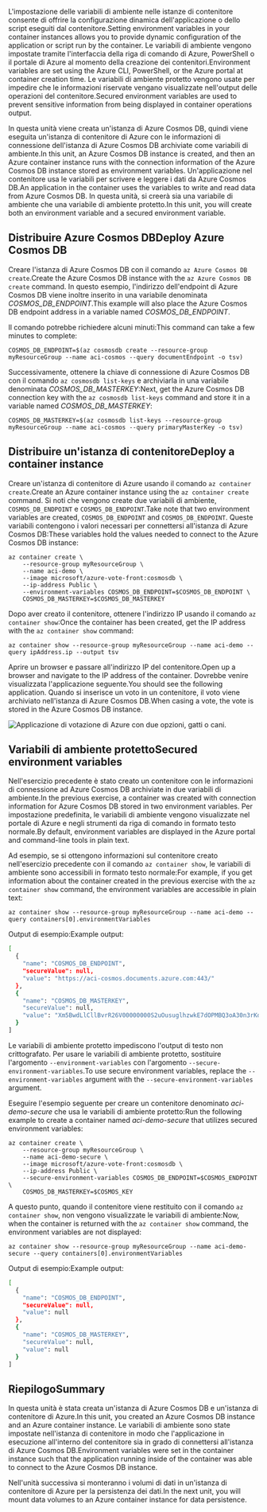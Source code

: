 <span data-ttu-id="64c38-101">L'impostazione delle variabili di ambiente nelle istanze di contenitore consente di offrire la configurazione dinamica dell'applicazione o dello script eseguiti dal contenitore.</span><span class="sxs-lookup"><span data-stu-id="64c38-101">Setting environment variables in your container instances allows you to provide dynamic configuration of the application or script run by the container.</span></span> <span data-ttu-id="64c38-102">Le variabili di ambiente vengono impostate tramite l'interfaccia della riga di comando di Azure, PowerShell o il portale di Azure al momento della creazione dei contenitori.</span><span class="sxs-lookup"><span data-stu-id="64c38-102">Environment variables are set using the Azure CLI, PowerShell, or the Azure portal at container creation time.</span></span> <span data-ttu-id="64c38-103">Le variabili di ambiente protetto vengono usate per impedire che le informazioni riservate vengano visualizzate nell'output delle operazioni del contenitore.</span><span class="sxs-lookup"><span data-stu-id="64c38-103">Secured environment variables are used to prevent sensitive information from being displayed in container operations output.</span></span>

<span data-ttu-id="64c38-104">In questa unità viene creata un'istanza di Azure Cosmos DB, quindi viene eseguita un'istanza di contenitore di Azure con le informazioni di connessione dell'istanza di Azure Cosmos DB archiviate come variabili di ambiente.</span><span class="sxs-lookup"><span data-stu-id="64c38-104">In this unit, an Azure Cosmos DB instance is created, and then an Azure container instance runs with the connection information of the Azure Cosmos DB instance stored as environment variables.</span></span> <span data-ttu-id="64c38-105">Un'applicazione nel contenitore usa le variabili per scrivere e leggere i dati da Azure Cosmos DB.</span><span class="sxs-lookup"><span data-stu-id="64c38-105">An application in the container uses the variables to write and read data from Azure Cosmos DB.</span></span> <span data-ttu-id="64c38-106">In questa unità, si creerà sia una variabile di ambiente che una variabile di ambiente protetto.</span><span class="sxs-lookup"><span data-stu-id="64c38-106">In this unit, you will create both an environment variable and a secured environment variable.</span></span>

## <a name="deploy-azure-cosmos-db"></a><span data-ttu-id="64c38-107">Distribuire Azure Cosmos DB</span><span class="sxs-lookup"><span data-stu-id="64c38-107">Deploy Azure Cosmos DB</span></span>

<span data-ttu-id="64c38-108">Creare l'istanza di Azure Cosmos DB con il comando `az Azure Cosmos DB create`.</span><span class="sxs-lookup"><span data-stu-id="64c38-108">Create the Azure Cosmos DB instance with the `az Azure Cosmos DB create` command.</span></span> <span data-ttu-id="64c38-109">In questo esempio, l'indirizzo dell'endpoint di Azure Cosmos DB viene inoltre inserito in una variabile denominata *COSMOS_DB_ENDPOINT*.</span><span class="sxs-lookup"><span data-stu-id="64c38-109">This example will also place the Azure Cosmos DB endpoint address in a variable named *COSMOS_DB_ENDPOINT*.</span></span>

<span data-ttu-id="64c38-110">Il comando potrebbe richiedere alcuni minuti:</span><span class="sxs-lookup"><span data-stu-id="64c38-110">This command can take a few minutes to complete:</span></span>

```azurecli
COSMOS_DB_ENDPOINT=$(az cosmosdb create --resource-group myResourceGroup --name aci-cosmos --query documentEndpoint -o tsv)
```

<span data-ttu-id="64c38-111">Successivamente, ottenere la chiave di connessione di Azure Cosmos DB con il comando `az cosmosdb list-keys` e archiviarla in una variabile denominata *COSMOS_DB_MASTERKEY*:</span><span class="sxs-lookup"><span data-stu-id="64c38-111">Next, get the Azure Cosmos DB connection key with the `az cosmosdb list-keys` command and store it in a variable named *COSMOS_DB_MASTERKEY*:</span></span>

```azurecli
COSMOS_DB_MASTERKEY=$(az cosmosdb list-keys --resource-group myResourceGroup --name aci-cosmos --query primaryMasterKey -o tsv)
```

## <a name="deploy-a-container-instance"></a><span data-ttu-id="64c38-112">Distribuire un'istanza di contenitore</span><span class="sxs-lookup"><span data-stu-id="64c38-112">Deploy a container instance</span></span>

<span data-ttu-id="64c38-113">Creare un'istanza di contenitore di Azure usando il comando `az container create`.</span><span class="sxs-lookup"><span data-stu-id="64c38-113">Create an Azure container instance using the `az container create` command.</span></span> <span data-ttu-id="64c38-114">Si noti che vengono create due variabili di ambiente, `COSMOS_DB_ENDPOINT` e `COSMOS_DB_ENDPOINT`.</span><span class="sxs-lookup"><span data-stu-id="64c38-114">Take note that two environment variables are created, `COSMOS_DB_ENDPOINT` and `COSMOS_DB_ENDPOINT`.</span></span> <span data-ttu-id="64c38-115">Queste variabili contengono i valori necessari per connettersi all'istanza di Azure Cosmos DB:</span><span class="sxs-lookup"><span data-stu-id="64c38-115">These variables hold the values needed to connect to the Azure Cosmos DB instance:</span></span>

```azurecli
az container create \
    --resource-group myResourceGroup \
    --name aci-demo \
    --image microsoft/azure-vote-front:cosmosdb \
    --ip-address Public \
    --environment-variables COSMOS_DB_ENDPOINT=$COSMOS_DB_ENDPOINT \
    COSMOS_DB_MASTERKEY=$COSMOS_DB_MASTERKEY
```

<span data-ttu-id="64c38-116">Dopo aver creato il contenitore, ottenere l'indirizzo IP usando il comando `az container show`:</span><span class="sxs-lookup"><span data-stu-id="64c38-116">Once the container has been created, get the IP address with the `az container show` command:</span></span>

```azurecli
az container show --resource-group myResourceGroup --name aci-demo --query ipAddress.ip --output tsv
```

<span data-ttu-id="64c38-117">Aprire un browser e passare all'indirizzo IP del contenitore.</span><span class="sxs-lookup"><span data-stu-id="64c38-117">Open up a browser and navigate to the IP address of the container.</span></span> <span data-ttu-id="64c38-118">Dovrebbe venire visualizzata l'applicazione seguente.</span><span class="sxs-lookup"><span data-stu-id="64c38-118">You should see the following application.</span></span> <span data-ttu-id="64c38-119">Quando si inserisce un voto in un contenitore, il voto viene archiviato nell'istanza di Azure Cosmos DB.</span><span class="sxs-lookup"><span data-stu-id="64c38-119">When casing a vote, the vote is stored in the Azure Cosmos DB instance.</span></span>

![Applicazione di votazione di Azure con due opzioni, gatti o cani.](../media-draft/azure-vote.png)

## <a name="secured-environment-variables"></a><span data-ttu-id="64c38-121">Variabili di ambiente protetto</span><span class="sxs-lookup"><span data-stu-id="64c38-121">Secured environment variables</span></span>

<span data-ttu-id="64c38-122">Nell'esercizio precedente è stato creato un contenitore con le informazioni di connessione ad Azure Cosmos DB archiviate in due variabili di ambiente.</span><span class="sxs-lookup"><span data-stu-id="64c38-122">In the previous exercise, a container was created with connection information for Azure Cosmos DB stored in two environment variables.</span></span> <span data-ttu-id="64c38-123">Per impostazione predefinita, le variabili di ambiente vengono visualizzate nel portale di Azure e negli strumenti da riga di comando in formato testo normale.</span><span class="sxs-lookup"><span data-stu-id="64c38-123">By default, environment variables are displayed in the Azure portal and command-line tools in plain text.</span></span>

<span data-ttu-id="64c38-124">Ad esempio, se si ottengono informazioni sul contenitore creato nell'esercizio precedente con il comando `az container show`, le variabili di ambiente sono accessibili in formato testo normale:</span><span class="sxs-lookup"><span data-stu-id="64c38-124">For example, if you get information about the container created in the previous exercise with the `az container show` command, the environment variables are accessible in plain text:</span></span>

```azurecli
az container show --resource-group myResourceGroup --name aci-demo --query containers[0].environmentVariables
```

<span data-ttu-id="64c38-125">Output di esempio:</span><span class="sxs-lookup"><span data-stu-id="64c38-125">Example output:</span></span>

```bash
[
  {
    "name": "COSMOS_DB_ENDPOINT",
    "secureValue": null,
    "value": "https://aci-cosmos.documents.azure.com:443/"
  },
  {
    "name": "COSMOS_DB_MASTERKEY",
    "secureValue": null,
    "value": "Xm5BwdLlCllBvrR26V00000000S2uOusuglhzwkE7dOPMBQ3oA30n3rKd8PKA13700000000095ynys863Ghgw=="
  }
]
```

Le variabili di ambiente protetto impediscono l'output di testo non crittografato. <span data-ttu-id="64c38-127">Per usare le variabili di ambiente protetto, sostituire l'argomento `--environment-variables` con l'argomento `--secure-environment-variables`.</span><span class="sxs-lookup"><span data-stu-id="64c38-127">To use secure environment variables, replace the `--environment-variables` argument with the `--secure-environment-variables` argument.</span></span>

<span data-ttu-id="64c38-128">Eseguire l'esempio seguente per creare un contenitore denominato *aci-demo-secure* che usa le variabili di ambiente protetto:</span><span class="sxs-lookup"><span data-stu-id="64c38-128">Run the following example to create a container named *aci-demo-secure* that utilizes secured environment variables:</span></span>

```azurecli
az container create \
    --resource-group myResourceGroup \
    --name aci-demo-secure \
    --image microsoft/azure-vote-front:cosmosdb \
    --ip-address Public \
    --secure-environment-variables COSMOS_DB_ENDPOINT=$COSMOS_ENDPOINT \
    COSMOS_DB_MASTERKEY=$COSMOS_KEY
```

<span data-ttu-id="64c38-129">A questo punto, quando il contenitore viene restituito con il comando `az container show`, non vengono visualizzate le variabili di ambiente:</span><span class="sxs-lookup"><span data-stu-id="64c38-129">Now, when the container is returned with the `az container show` command, the environment variables are not displayed:</span></span>

```azurecli
az container show --resource-group myResourceGroup --name aci-demo-secure --query containers[0].environmentVariables
```

<span data-ttu-id="64c38-130">Output di esempio:</span><span class="sxs-lookup"><span data-stu-id="64c38-130">Example output:</span></span>

```bash
[
  {
    "name": "COSMOS_DB_ENDPOINT",
    "secureValue": null,
    "value": null
  },
  {
    "name": "COSMOS_DB_MASTERKEY",
    "secureValue": null,
    "value": null
  }
]
```

## <a name="summary"></a><span data-ttu-id="64c38-131">Riepilogo</span><span class="sxs-lookup"><span data-stu-id="64c38-131">Summary</span></span>

<span data-ttu-id="64c38-132">In questa unità è stata creata un'istanza di Azure Cosmos DB e un'istanza di contenitore di Azure.</span><span class="sxs-lookup"><span data-stu-id="64c38-132">In this unit, you created an Azure Cosmos DB instance and an Azure container instance.</span></span> <span data-ttu-id="64c38-133">Le variabili di ambiente sono state impostate nell'istanza di contenitore in modo che l'applicazione in esecuzione all'interno del contenitore sia in grado di connettersi all'istanza di Azure Cosmos DB.</span><span class="sxs-lookup"><span data-stu-id="64c38-133">Environment variables were set in the container instance such that the application running inside of the container was able to connect to the Azure Cosmos DB instance.</span></span>

<span data-ttu-id="64c38-134">Nell'unità successiva si monteranno i volumi di dati in un'istanza di contenitore di Azure per la persistenza dei dati.</span><span class="sxs-lookup"><span data-stu-id="64c38-134">In the next unit, you will mount data volumes to an Azure container instance for data persistence.</span></span>
